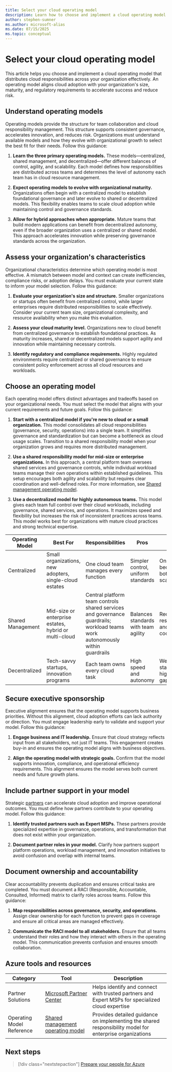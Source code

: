 ```yaml
---
title: Select your cloud operating model
description: Learn how to choose and implement a cloud operating model that aligns with your organization's size, maturity, and regulatory requirements for successful Azure adoption.
author: stephen-sumner
ms.author: microsoft-alias
ms.date: 07/15/2025
ms.topic: conceptual
---
```


# Select your cloud operating model

This article helps you choose and implement a cloud operating model that distributes cloud responsibilities across your organization effectively. An operating model aligns cloud adoption with your organization's size, maturity, and regulatory requirements to accelerate success and reduce risk.

## Understand operating models

Operating models provide the structure for team collaboration and cloud responsibility management. This structure supports consistent governance, accelerates innovation, and reduces risk. Organizations must understand available models and how they evolve with organizational growth to select the best fit for their needs. Follow this guidance:

1. **Learn the three primary operating models.** These models—centralized, shared management, and decentralized—offer different balances of control, agility, and scalability. Each model defines how responsibilities are distributed across teams and determines the level of autonomy each team has in cloud resource management.

2. **Expect operating models to evolve with organizational maturity.** Organizations often begin with a centralized model to establish foundational governance and later evolve to shared or decentralized models. This flexibility enables teams to scale cloud adoption while maintaining control and governance standards.

3. **Allow for hybrid approaches when appropriate.** Mature teams that build modern applications can benefit from decentralized autonomy, even if the broader organization uses a centralized or shared model. This approach accelerates innovation while preserving governance standards across the organization.

## Assess your organization's characteristics

Organizational characteristics determine which operating model is most effective. A mismatch between model and context can create inefficiencies, compliance risks, or adoption delays. You must evaluate your current state to inform your model selection. Follow this guidance:

1. **Evaluate your organization's size and structure.** Smaller organizations or startups often benefit from centralized control, while larger enterprises require distributed responsibilities to scale effectively. Consider your current team size, organizational complexity, and resource availability when you make this evaluation.

2. **Assess your cloud maturity level.** Organizations new to cloud benefit from centralized governance to establish foundational practices. As maturity increases, shared or decentralized models support agility and innovation while maintaining necessary controls.

3. **Identify regulatory and compliance requirements.** Highly regulated environments require centralized or shared governance to ensure consistent policy enforcement across all cloud resources and workloads.

## Choose an operating model

Each operating model offers distinct advantages and tradeoffs based on your organizational needs. You must select the model that aligns with your current requirements and future goals. Follow this guidance:

1. **Start with a centralized model if you're new to cloud or a small organization.** This model consolidates all cloud responsibilities (governance, security, operations) into a single team. It simplifies governance and standardization but can become a bottleneck as cloud usage scales. Transition to a shared responsibility model when your organization grows and requires more distributed management.

2. **Use a shared responsibility model for mid-size or enterprise organizations.** In this approach, a central platform team oversees shared services and governance controls, while individual workload teams manage their own operations within established guidelines. This setup encourages both agility and scalability but requires clear coordination and well-defined roles. For more information, see [Shared management operating model](./shared-management-operating-model.md).

3. **Use a decentralized model for highly autonomous teams.** This model gives each team full control over their cloud workloads, including governance, shared services, and operations. It maximizes speed and flexibility but increases the risk of inconsistent practices across teams. This model works best for organizations with mature cloud practices and strong technical expertise.

| Operating Model | Best For | Responsibilities | Pros | Cons |
|-----------------|----------|------------------|------|------|
| Centralized | Small organizations, new adopters, single-cloud estates | One cloud team manages every function | Simpler control, uniform standards | One team becomes a bottleneck as scale grows |
| Shared Management | Mid-size or enterprise estates, hybrid or multi-cloud | Central platform team controls shared services and governance guardrails; workload teams work autonomously within guardrails | Balances standards with team agility | Requires clear responsibilities and strong coordination |
| Decentralized | Tech-savvy startups, innovation programs | Each team owns every cloud task | High speed and autonomy | Weaker standardization, higher risk of gaps |

## Secure executive sponsorship

Executive alignment ensures that the operating model supports business priorities. Without this alignment, cloud adoption efforts can lack authority or direction. You must engage leadership early to validate and support your model. Follow this guidance:

1. **Engage business and IT leadership.** Ensure that cloud strategy reflects input from all stakeholders, not just IT teams. This engagement creates buy-in and ensures the operating model aligns with business objectives.

2. **Align the operating model with strategic goals.** Confirm that the model supports innovation, compliance, and operational efficiency requirements. This alignment ensures the model serves both current needs and future growth plans.

## Include partner support in your model

Strategic [partners](https://partner.microsoft.com/partnership/find-a-partner) can accelerate cloud adoption and improve operational outcomes. You must define how partners contribute to your operating model. Follow this guidance:

1. **Identify trusted partners such as Expert MSPs.** These partners provide specialized expertise in governance, operations, and transformation that does not exist within your organization.

2. **Document partner roles in your model.** Clarify how partners support platform operations, workload management, and innovation initiatives to avoid confusion and overlap with internal teams.

## Document ownership and accountability

Clear accountability prevents duplication and ensures critical tasks are completed. You must document a RACI (Responsible, Accountable, Consulted, Informed) matrix to clarify roles across teams. Follow this guidance:

1. **Map responsibilities across governance, security, and operations.** Assign clear ownership for each function to prevent gaps in coverage and ensure all critical areas are managed effectively.

2. **Communicate the RACI model to all stakeholders.** Ensure that all teams understand their roles and how they interact with others in the operating model. This communication prevents confusion and ensures smooth collaboration.

## Azure tools and resources

| Category | Tool | Description |
|----------|------|-------------|
| Partner Solutions | [Microsoft Partner Center](https://partner.microsoft.com/partnership/find-a-partner) | Helps identify and connect with trusted partners and Expert MSPs for specialized cloud expertise |
| Operating Model Reference | [Shared management operating model](./shared-management-operating-model.md) | Provides detailed guidance on implementing the shared responsibility model for enterprise organizations |

## Next steps

> [!div class="nextstepaction"]
> [Prepare your people for Azure](./prepare-people-for-azure.md)